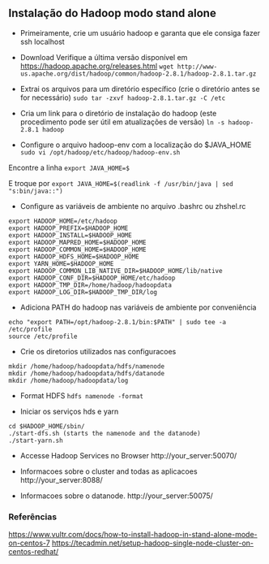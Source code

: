 ## Instalação do Hadoop modo stand alone

* Primeiramente, crie um usuário hadoop e garanta que ele consiga fazer ssh localhost

* Download
Verifique a última versão disponível em https://hadoop.apache.org/releases.html
```wget http://www-us.apache.org/dist/hadoop/common/hadoop-2.8.1/hadoop-2.8.1.tar.gz```

* Extrai os arquivos para um diretório específico (crie o diretório antes se for necessário)
```sudo tar -zxvf hadoop-2.8.1.tar.gz -C /etc```

* Cria um link para o diretório de instalação do hadoop (este procedimento pode ser útil em atualizações de versão)
```ln -s hadoop-2.8.1 hadoop```

* Configure o arquivo hadoop-env com a localização do $JAVA_HOME
```sudo vi /opt/hadoop/etc/hadoop/hadoop-env.sh```

Encontre a linha 
```export JAVA_HOME=$```

E troque por
```export JAVA_HOME=$(readlink -f /usr/bin/java | sed "s:bin/java::")```

* Configure as variáveis de ambiente no arquivo .bashrc ou zhshel.rc
```
export HADOOP_HOME=/etc/hadoop
export HADOOP_PREFIX=$HADOOP_HOME
export HADOOP_INSTALL=$HADOOP_HOME
export HADOOP_MAPRED_HOME=$HADOOP_HOME
export HADOOP_COMMON_HOME=$HADOOP_HOME
export HADOOP_HDFS_HOME=$HADOOP_HOME
export YARN_HOME=$HADOOP_HOME
export HADOOP_COMMON_LIB_NATIVE_DIR=$HADOOP_HOME/lib/native
export HADOOP_CONF_DIR=$HADOOP_HOME/etc/hadoop
export HADOOP_TMP_DIR=/home/hadoop/hadoopdata
export HADOOP_LOG_DIR=$HADOOP_TMP_DIR/log
```

* Adiciona PATH do hadoop nas variáveis de ambiente por conveniência
```
echo "export PATH=/opt/hadoop-2.8.1/bin:$PATH" | sudo tee -a /etc/profile
source /etc/profile
```

* Crie os diretorios utilizados nas configuracoes
```
mkdir /home/hadoop/hadoopdata/hdfs/namenode
mkdir /home/hadoop/hadoopdata/hdfs/datanode
mkdir /home/hadoop/hadoopdata/log
```

* Format HDFS
```hdfs namenode -format```

* Iniciar os serviços hds e yarn
```
cd $HADOOP_HOME/sbin/
./start-dfs.sh (starts the namenode and the datanode)
./start-yarn.sh
```

* Accesse Hadoop Services no Browser
http://your_server:50070/

* Informacoes sobre o cluster and todas as aplicacoes
http://your_server:8088/

* Informacoes sobre o datanode.
http://your_server:50075/ 

### Referências
https://www.vultr.com/docs/how-to-install-hadoop-in-stand-alone-mode-on-centos-7 
https://tecadmin.net/setup-hadoop-single-node-cluster-on-centos-redhat/


